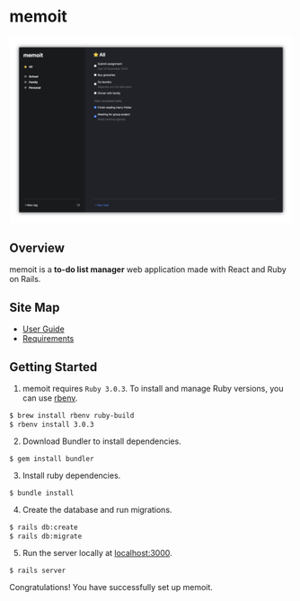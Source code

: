 # memoit

![memoit](docs/images/memoit.png)

## Overview

memoit is a **to-do list manager** web application made with React and Ruby on Rails.

## Site Map

- [User Guide](docs/UserGuide.md)
- [Requirements](docs/Requirements.md)

## Getting Started

1. memoit requires `Ruby 3.0.3`. To install and manage Ruby versions, you can use [rbenv](https://github.com/rbenv/rbenv).

```
$ brew install rbenv ruby-build
$ rbenv install 3.0.3
```

2. Download Bundler to install dependencies.

```
$ gem install bundler
```

3. Install ruby dependencies.

```
$ bundle install
```

4. Create the database and run migrations.

```
$ rails db:create
$ rails db:migrate
```

5. Run the server locally at [localhost:3000](http://localhost:3000/).

```
$ rails server
```

Congratulations! You have successfully set up memoit.
